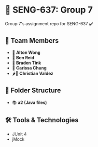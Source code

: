 # 🚀 SENG-637: Group 7

Group 7's assignment repo for SENG-637 ✔️

## 🌈 Team Members

- 🏐 **Alton Wong**
- 🧠 **Ben Reid**
- 🧢 **Braden Tink**
- 🐰 **Carissa Chung**
- 🌶️🍚 **Christian Valdez**

## 📂 Folder Structure

- 📚 **a2 (Java files)**

## 🛠️ Tools & Technologies

- JUnit 4
- jMock
